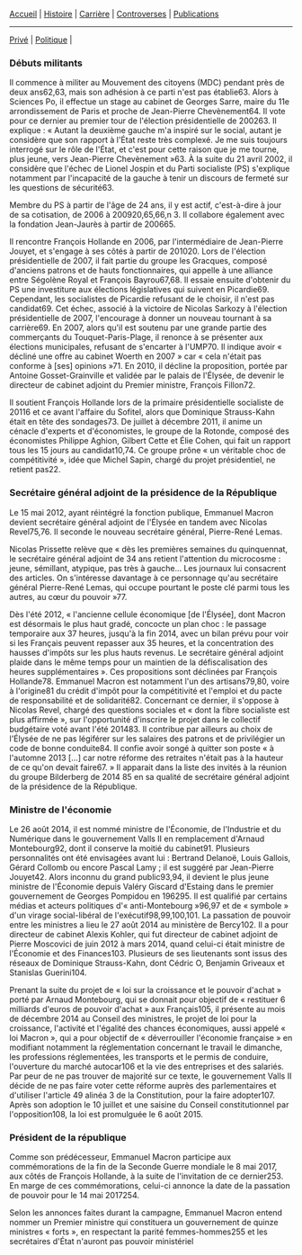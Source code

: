 
[Accueil](index.md) | [Histoire](histoire.md) | [Carrière](carriere.md) | [Controverses](contro.md) | [Publications](publis.md)

***

[Privé](finance.md) | [Politique](politique.md) |



### Débuts militants


Il commence à militer au Mouvement des citoyens (MDC) pendant près de deux ans62,63, mais son adhésion à ce parti n'est pas établie63. Alors à Sciences Po, il effectue un stage au cabinet de Georges Sarre, maire du 11e arrondissement de Paris et proche de Jean-Pierre Chevènement64. Il vote pour ce dernier au premier tour de l'élection présidentielle de 200263. Il explique : « Autant la deuxième gauche m'a inspiré sur le social, autant je considère que son rapport à l'État reste très complexé. Je me suis toujours interrogé sur le rôle de l'État, et c'est pour cette raison que je me tourne, plus jeune, vers Jean-Pierre Chevènement »63. À la suite du 21 avril 2002, il considère que l'échec de Lionel Jospin et du Parti socialiste (PS) s'explique notamment par l'incapacité de la gauche à tenir un discours de fermeté sur les questions de sécurité63.

Membre du PS à partir de l'âge de 24 ans, il y est actif, c'est-à-dire à jour de sa cotisation, de 2006 à 200920,65,66,n 3. Il collabore également avec la fondation Jean-Jaurès à partir de 200665.

Il rencontre François Hollande en 2006, par l'intermédiaire de Jean-Pierre Jouyet, et s'engage à ses côtés à partir de 201020. Lors de l'élection présidentielle de 2007, il fait partie du groupe les Gracques, composé d'anciens patrons et de hauts fonctionnaires, qui appelle à une alliance entre Ségolène Royal et François Bayrou67,68. Il essaie ensuite d'obtenir du PS une investiture aux élections législatives qui suivent en Picardie69. Cependant, les socialistes de Picardie refusant de le choisir, il n'est pas candidat69. Cet échec, associé à la victoire de Nicolas Sarkozy à l'élection présidentielle de 2007, l'encourage à donner un nouveau tournant à sa carrière69. En 2007, alors qu'il est soutenu par une grande partie des commerçants du Touquet-Paris-Plage, il renonce à se présenter aux élections municipales, refusant de s'encarter à l'UMP70. Il indique avoir « décliné une offre au cabinet Woerth en 2007 » car « cela n'était pas conforme à [ses] opinions »71. En 2010, il décline la proposition, portée par Antoine Gosset-Grainville et validée par le palais de l'Élysée, de devenir le directeur de cabinet adjoint du Premier ministre, François Fillon72.

Il soutient François Hollande lors de la primaire présidentielle socialiste de 20116 et ce avant l'affaire du Sofitel, alors que Dominique Strauss-Kahn était en tête des sondages73. De juillet à décembre 2011, il anime un cénacle d'experts et d'économistes, le groupe de la Rotonde, composé des économistes Philippe Aghion, Gilbert Cette et Élie Cohen, qui fait un rapport tous les 15 jours au candidat10,74. Ce groupe prône « un véritable choc de compétitivité », idée que Michel Sapin, chargé du projet présidentiel, ne retient pas22.


### Secrétaire général adjoint de la présidence de la République


Le 15 mai 2012, ayant réintégré la fonction publique, Emmanuel Macron devient secrétaire général adjoint de l'Élysée en tandem avec Nicolas Revel75,76. Il seconde le nouveau secrétaire général, Pierre-René Lemas.

Nicolas Prissette relève que « dès les premières semaines du quinquennat, le secrétaire général adjoint de 34 ans retient l'attention du microcosme : jeune, sémillant, atypique, pas très à gauche... Les journaux lui consacrent des articles. On s'intéresse davantage à ce personnage qu'au secrétaire général Pierre-René Lemas, qui occupe pourtant le poste clé parmi tous les autres, au cœur du pouvoir »77.

Dès l'été 2012, « l'ancienne cellule économique [de l'Élysée], dont Macron est désormais le plus haut gradé, concocte un plan choc : le passage temporaire aux 37 heures, jusqu'à la fin 2014, avec un bilan prévu pour voir si les Français peuvent repasser aux 35 heures, et la concentration des hausses d'impôts sur les plus hauts revenus. Le secrétaire général adjoint plaide dans le même temps pour un maintien de la défiscalisation des heures supplémentaires ». Ces propositions sont déclinées par François Hollande78. Emmanuel Macron est notamment l'un des artisans79,80, voire à l'origine81 du crédit d'impôt pour la compétitivité et l'emploi et du pacte de responsabilité et de solidarité82. Concernant ce dernier, il s'oppose à Nicolas Revel, chargé des questions sociales et « dont la fibre socialiste est plus affirmée », sur l'opportunité d'inscrire le projet dans le collectif budgétaire voté avant l'été 201483. Il contribue par ailleurs au choix de l'Élysée de ne pas légiférer sur les salaires des patrons et de privilégier un code de bonne conduite84. Il confie avoir songé à quitter son poste « à l'automne 2013 [...] car notre réforme des retraites n'était pas à la hauteur de ce qu'on devait faire67. » Il apparait dans la liste des invités à la réunion du groupe Bilderberg de 2014 85 en sa qualité de secrétaire général adjoint de la présidence de la République.


### Ministre de l'économie


Le 26 août 2014, il est nommé ministre de l'Économie, de l'Industrie et du Numérique dans le gouvernement Valls II en remplacement d'Arnaud Montebourg92, dont il conserve la moitié du cabinet91. Plusieurs personnalités ont été envisagées avant lui : Bertrand Delanoë, Louis Gallois, Gérard Collomb ou encore Pascal Lamy ; il est suggéré par Jean-Pierre Jouyet42. Alors inconnu du grand public93,94, il devient le plus jeune ministre de l'Économie depuis Valéry Giscard d'Estaing dans le premier gouvernement de Georges Pompidou en 196295. Il est qualifié par certains médias et acteurs politiques d'« anti-Montebourg »96,97 et de « symbole » d'un virage social-libéral de l'exécutif98,99,100,101. La passation de pouvoir entre les ministres a lieu le 27 août 2014 au ministère de Bercy102. Il a pour directeur de cabinet Alexis Kohler, qui fut directeur de cabinet adjoint de Pierre Moscovici de juin 2012 à mars 2014, quand celui-ci était ministre de l'Économie et des Finances103. Plusieurs de ses lieutenants sont issus des réseaux de Dominique Strauss-Kahn, dont Cédric O, Benjamin Griveaux et Stanislas Guerini104.

Prenant la suite du projet de « loi sur la croissance et le pouvoir d'achat » porté par Arnaud Montebourg, qui se donnait pour objectif de « restituer 6 milliards d'euros de pouvoir d'achat » aux Français105, il présente au mois de décembre 2014 au Conseil des ministres, le projet de loi pour la croissance, l'activité et l'égalité des chances économiques, aussi appelé « loi Macron », qui a pour objectif de « déverrouiller l'économie française » en modifiant notamment la réglementation concernant le travail le dimanche, les professions réglementées, les transports et le permis de conduire, l'ouverture du marché autocar106 et la vie des entreprises et des salariés. Par peur de ne pas trouver de majorité sur ce texte, le gouvernement Valls II décide de ne pas faire voter cette réforme auprès des parlementaires et d'utiliser l'article 49 alinéa 3 de la Constitution, pour la faire adopter107. Après son adoption le 10 juillet et une saisine du Conseil constitutionnel par l'opposition108, la loi est promulguée le 6 août 2015.


### Président de la république


Comme son prédécesseur, Emmanuel Macron participe aux commémorations de la fin de la Seconde Guerre mondiale le 8 mai 2017, aux côtés de François Hollande, à la suite de l'invitation de ce dernier253. En marge de ces commémorations, celui-ci annonce la date de la passation de pouvoir pour le 14 mai 2017254.

Selon les annonces faites durant la campagne, Emmanuel Macron entend nommer un Premier ministre qui constituera un gouvernement de quinze ministres « forts », en respectant la parité femmes-hommes255 et les secrétaires d'État n'auront pas pouvoir ministériel
